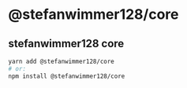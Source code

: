 # @stefanwimmer128/core

## stefanwimmer128 core

``` bash
yarn add @stefanwimmer128/core
# or:
npm install @stefanwimmer128/core
```
